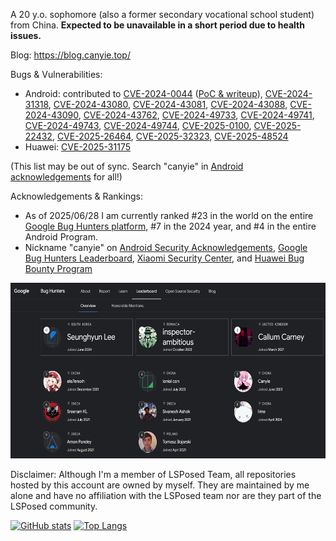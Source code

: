 A 20 y.o. sophomore (also a former secondary vocational school student) from China. **Expected to be unavailable in a short period due to health issues.**

Blog: https://blog.canyie.top/
<!-- 
Telegram channel: [@CanyieChannel](https://t.me/CanyieChannel) -->

Bugs & Vulnerabilities: 
- Android: contributed to [CVE-2024-0044](https://nvd.nist.gov/vuln/detail/CVE-2024-0044) ([PoC & writeup](https://github.com/canyie/CVE-2024-0044)), [CVE-2024-31318](https://nvd.nist.gov/vuln/detail/CVE-2024-31318), [CVE-2024-43080](https://nvd.nist.gov/vuln/detail/CVE-2024-43080), [CVE-2024-43081](https://nvd.nist.gov/vuln/detail/CVE-2024-43081), [CVE-2024-43088](https://nvd.nist.gov/vuln/detail/CVE-2024-43088), [CVE-2024-43090](https://nvd.nist.gov/vuln/detail/CVE-2024-43090), [CVE-2024-43762](https://nvd.nist.gov/vuln/detail/CVE-2024-43762), [CVE-2024-49733](https://nvd.nist.gov/vuln/detail/CVE-2024-49733), [CVE-2024-49741](https://nvd.nist.gov/vuln/detail/CVE-2024-49741), [CVE-2024-49743](https://nvd.nist.gov/vuln/detail/CVE-2024-49743), [CVE-2024-49744](https://nvd.nist.gov/vuln/detail/CVE-2024-49744), [CVE-2025-0100](https://nvd.nist.gov/vuln/detail/CVE-2025-0100), [CVE-2025-22432](https://nvd.nist.gov/vuln/detail/CVE-2025-22432), [CVE-2025-26464](https://nvd.nist.gov/vuln/detail/CVE-2025-26464), [CVE-2025-32323](https://nvd.nist.gov/vuln/detail/CVE-2025-32323), [CVE-2025-48524](https://nvd.nist.gov/vuln/detail/CVE-2025-48524)
- Huawei: [CVE-2025-31175](https://nvd.nist.gov/vuln/detail/CVE-2025-31175)


(This list may be out of sync. Search "canyie" in [Android acknowledgements](https://source.android.com/docs/security/overview/acknowledgements) for all!)

Acknowledgements & Rankings:
- As of 2025/06/28 I am currently ranked #23 in the world on the entire [Google Bug Hunters platform](https://bughunters.google.com/profile/3497d4e9-5612-4155-a861-dd1f97509949), #7 in the 2024 year, and #4 in the entire Android Program.
- Nickname "canyie" on [Android Security Acknowledgements](https://source.android.com/docs/security/overview/acknowledgements), [Google Bug Hunters Leaderboard](https://bughunters.google.com/leaderboard), [Xiaomi Security Center](https://sec.xiaomi.com/#/hero), and [Huawei Bug Bounty Program](https://bugbounty.huawei.com/hbp/#/ranking)

<img src="google-bughunters-2024-ranking.jpg" alt="2024 Ranking" width="640" height="281">

<!--
Discussion Group:
- QQ Group: 949888394
- Telegram Group: [@DreamlandFramework](t.me/DreamlandFramework)
-->
<!-- What are you trying to seek out? -->

Disclaimer: Although I'm a member of LSPosed Team, all repositories hosted by this account are owned by myself. They are maintained by me alone and have no affiliation with the LSPosed team nor are they part of the LSPosed community.

[![GitHub stats](https://github-readme-stats.vercel.app/api?username=canyie&count_private=true&show_icons=true)](https://github.com/anuraghazra/github-readme-stats)
[![Top Langs](https://github-readme-stats-one-bice.vercel.app/api/top-langs/?username=canyie&layout=compact&langs_count=10&exclude_repo=iQOO-Z1-kernel,canyie.github.io)](https://github.com/anuraghazra/github-readme-stats)

<!--
**canyie/canyie** is a ✨ _special_ ✨ repository because its `README.md` (this file) appears on your GitHub profile.

Here are some ideas to get you started:

- 🔭 I’m currently working on ...
- 🌱 I’m currently learning ...
- 👯 I’m looking to collaborate on ...
- 🤔 I’m looking for help with ...
- 💬 Ask me about ...
- 📫 How to reach me: ...
- 😄 Pronouns: ...
- ⚡ Fun fact: ...
-->
